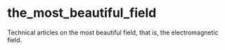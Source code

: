 # the_most_beautiful_field
Technical articles on the most beautiful field, that is, the electromagnetic field.
